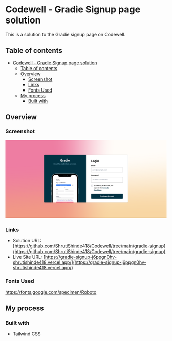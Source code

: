 

# Codewell - Gradie Signup page solution

This is a solution to the Gradie signup page on Codewell.

## Table of contents

- [Codewell - Gradie Signup page solution](#codewell---gradie-signup-page-solution)
  - [Table of contents](#table-of-contents)
  - [Overview](#overview)
    - [Screenshot](#screenshot)
    - [Links](#links)
    - [Fonts Used](#fonts-used)
  - [My process](#my-process)
    - [Built with](#built-with)

## Overview

### Screenshot

![Screenshot Laptop View](./screenshot-laptop.png)

### Links

- Solution URL: [https://github.com/ShrutiShinde418/Codewell/tree/main/gradie-signup](https://github.com/ShrutiShinde418/Codewell/tree/main/gradie-signup)
- Live Site URL: [https://gradie-signup-j6ppgn0hv-shrutishinde418.vercel.app/](https://gradie-signup-j6ppgn0hv-shrutishinde418.vercel.app/)

### Fonts Used

https://fonts.google.com/specimen/Roboto

## My process

### Built with

- Tailwind CSS




